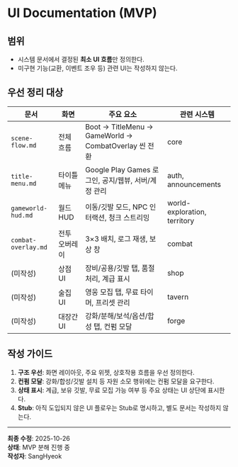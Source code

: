 # UI Documentation (MVP)

## 범위
- 시스템 문서에서 결정된 **최소 UI 흐름**만 정의한다.
- 미구현 기능(교환, 이벤트 조우 등) 관련 UI는 작성하지 않는다.

## 우선 정리 대상
| 문서 | 화면 | 주요 요소 | 관련 시스템 |
| --- | --- | --- | --- |
| `scene-flow.md` | 전체 흐름 | Boot → TitleMenu → GameWorld → CombatOverlay 씬 전환 | core |
| `title-menu.md` | 타이틀 메뉴 | Google Play Games 로그인, 공지/웹뷰, 서버/계정 관리 | auth, announcements |
| `gameworld-hud.md` | 월드 HUD | 이동/깃발 모드, NPC 인터랙션, 청크 스트리밍 | world-exploration, territory |
| `combat-overlay.md` | 전투 오버레이 | 3×3 배치, 로그 재생, 보상 창 | combat |
| (미작성) | 상점 UI | 장비/공용/깃발 탭, 품절 처리, 계급 표시 | shop |
| (미작성) | 술집 UI | 영웅 모집 탭, 무료 타이머, 프리셋 관리 | tavern |
| (미작성) | 대장간 UI | 강화/분해/보석/옵션/합성 탭, 컨펌 모달 | forge |

## 작성 가이드
1. **구조 우선**: 화면 레이아웃, 주요 위젯, 상호작용 흐름을 우선 정의한다.  
2. **컨펌 모달**: 강화/합성/깃발 설치 등 자원 소모 행위에는 컨펌 모달을 요구한다.  
3. **상태 표시**: 계급, 보유 깃발, 무료 모집 가능 여부 등 주요 상태는 UI 상단에 표시한다.  
4. **Stub**: 아직 도입되지 않은 UI 플로우는 Stub로 명시하고, 별도 문서는 작성하지 않는다.

---
**최종 수정**: 2025-10-26  
**상태**: MVP 분해 진행 중  
**작성자**: SangHyeok

